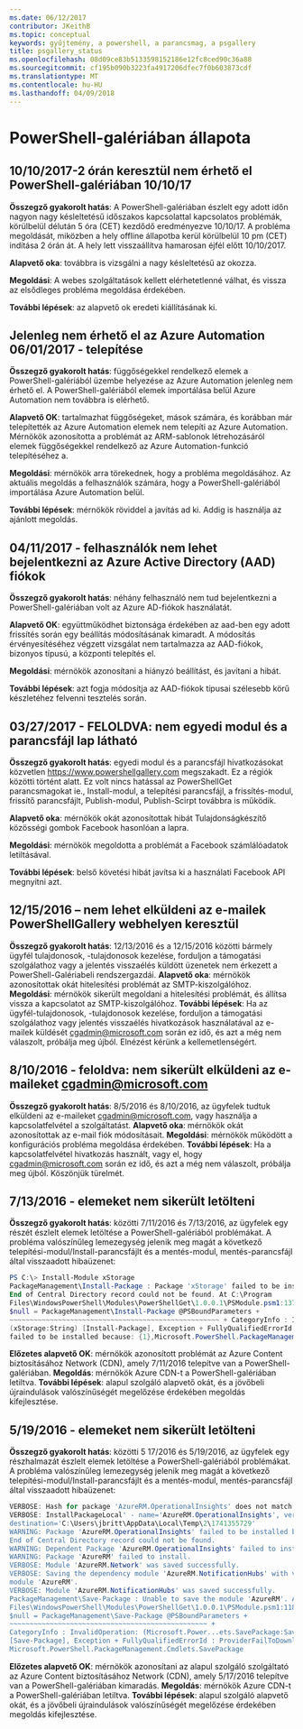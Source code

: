 ```yaml
---
ms.date: 06/12/2017
contributor: JKeithB
ms.topic: conceptual
keywords: gyűjtemény, a powershell, a parancsmag, a psgallery
title: psgallery_status
ms.openlocfilehash: 08d09ce83b5133598152186e12fc8ced90c36a88
ms.sourcegitcommit: cf195b090b3223fa4917206dfec7f0b603873cdf
ms.translationtype: MT
ms.contentlocale: hu-HU
ms.lasthandoff: 04/09/2018
---
```

<a name="powershell-gallery-status"></a>PowerShell-galériában állapota
=========================
## <a name="10102017---powershell-gallery-unavailable-for-2-hours-101017"></a>10/10/2017-2 órán keresztül nem érhető el PowerShell-galériában 10/10/17

__Összegző gyakorolt hatás__: A PowerShell-galériában észlelt egy adott időn nagyon nagy késleltetésű időszakos kapcsolattal kapcsolatos problémák, körülbelül délután 5 óra (CET) kezdődő eredményezve 10/10/17. A probléma megoldását, miközben a hely offline állapotba kerül körülbelül 10 pm (CET) indítása 2 órán át. A hely lett visszaállítva hamarosan éjfél előtt 10/10/2017.

__Alapvető oka__: továbbra is vizsgálni a nagy késleltetésű az okozza.

__Megoldási__: A webes szolgáltatások kellett elérhetetlenné válhat, és vissza az elsődleges probléma megoldása érdekében.

__További lépések__: az alapvető ok eredeti kiállításának ki.

## <a name="06012017---deploy-to-azure-automation-currently-unavailable"></a>Jelenleg nem érhető el az Azure Automation 06/01/2017 - telepítése

__Összegző gyakorolt hatás__: függőségekkel rendelkező elemek a PowerShell-galériából üzembe helyezése az Azure Automation jelenleg nem érhető el.  A PowerShell-galériából elemek importálása belül Azure Automation nem továbbra is elérhető.

__Alapvető OK__: tartalmazhat függőségeket, mások számára, és korábban már telepítették az Azure Automation elemek nem telepíti az Azure Automation. Mérnökök azonosította a problémát az ARM-sablonok létrehozásáról elemek függőségekkel rendelkező az Azure Automation-funkció telepítéséhez a.

__Megoldási__: mérnökök arra törekednek, hogy a probléma megoldásához.  Az aktuális megoldás a felhasználók számára, hogy a PowerShell-galériából importálása Azure Automation belül.

__További lépések__: mérnökök röviddel a javítás ad ki.  Addig is használja az ajánlott megoldás.


## <a name="04112017---users-unable-to-log-in-with-azure-active-directory-aad-accounts"></a>04/11/2017 - felhasználók nem lehet bejelentkezni az Azure Active Directory (AAD) fiókok

__Összegző gyakorolt hatás__: néhány felhasználó nem tud bejelentkezni a PowerShell-galériában volt az Azure AD-fiókok használatát.

__Alapvető OK__: együttműködhet biztonsága érdekében az aad-ben egy adott frissítés során egy beállítás módosításának kimaradt.
A módosítás érvényesítéséhez végzett vizsgálat nem tartalmazza az AAD-fiókok, bizonyos típusú, a központi telepítés el.

__Megoldási__: mérnökök azonosítani a hiányzó beállítást, és javítani a hibát.

__További lépések__: azt fogja módosítja az AAD-fiókok típusai szélesebb körű készletéhez felvenni tesztelés során.

## <a name="03272017---resolved-unable-to-see-individual-module-and-script-pages"></a>03/27/2017 - FELOLDVA: nem egyedi modul és a parancsfájl lap látható

__Összegző gyakorolt hatás__: egyedi modul és a parancsfájl hivatkozásokat közvetlen https://www.powershellgallery.com megszakadt. Ez a régiók közötti történt alatt. Ez volt nincs hatással az PowerShellGet parancsmagokat ie., Install-modul, a telepítési parancsfájl, a frissítés-modul, frissítő parancsfájlt, Publish-modul, Publish-Scirpt továbbra is működik.

__Alapvető oka__: mérnökök okát azonosítottak hibát Tulajdonságkészítő közösségi gombok Facebook hasonlóan a lapra.

__Megoldási__: mérnökök megoldotta a problémát a Facebook számlálóadatok letiltásával.

__További lépések__: belső követési hibát javítsa ki a használati Facebook API megnyitni azt.

## <a name="12152016---unable-to-send-emails-via-powershellgallery-website"></a>12/15/2016 – nem lehet elküldeni az e-mailek PowerShellGallery webhelyen keresztül

__Összegző gyakorolt hatás__: 12/13/2016 és a 12/15/2016 közötti bármely ügyfél tulajdonosok, -tulajdonosok kezelése, forduljon a támogatási szolgálathoz vagy a jelentés visszaélés küldött üzenetek nem érkezett a PowerShell-Galériabeli rendszergazdái.
__Alapvető oka__: mérnökök azonosítottak okát hitelesítési problémát az SMTP-kiszolgálóhoz.
__Megoldási__: mérnökök sikerült megoldani a hitelesítési problémát, és állítsa vissza a kapcsolatot az SMTP-kiszolgálóhoz.
__További lépések__: Ha az ügyfél-tulajdonosok, -tulajdonosok kezelése, forduljon a támogatási szolgálathoz vagy jelentés visszaélés hivatkozások használatával az e-mailek küldését cgadmin@microsoft.com során ez idő, és azt a még nem válaszolt, próbálja meg újból. Elnézést kérünk a kellemetlenségért.



## <a name="8102016---resolved-unable-to-send-emails-to-cgadminmicrosoftcom"></a>8/10/2016 - feloldva: nem sikerült elküldeni az e-maileket cgadmin@microsoft.com

__Összegző gyakorolt hatás__: 8/5/2016 és 8/10/2016, az ügyfelek tudtuk elküldeni az e-maileket cgadmin@microsoft.com, vagy használja a kapcsolatfelvétel a szolgáltatást.
__Alapvető oka__: mérnökök okát azonosítottak az e-mail fiók módosításait.
__Megoldási__: mérnökök működött a konfigurációs probléma megoldása érdekében.
__További lépések__: Ha a kapcsolatfelvétel hivatkozás használt, vagy el, hogy cgadmin@microsoft.com során ez idő, és azt a még nem válaszolt, próbálja meg újból. Köszönjük türelmét.



## <a name="7132016---download-items-failed"></a>7/13/2016 - elemeket nem sikerült letölteni

__Összegző gyakorolt hatás__: közötti 7/11/2016 és 7/13/2016, az ügyfelek egy részét észlelt elemek letöltése a PowerShell-galériából problémákat. A probléma valószínűleg lemezegység jelenik meg magát a következő telepítési-modul/Install-parancsfájlt és a mentés-modul, mentés-parancsfájl által visszaadott hibaüzenet:

```powershell
PS C:\> Install-Module xStorage
PackageManagement\Install-Package : Package 'xStorage' failed to be installed because:
End of Central Directory record could not be found. At C:\Program
Files\WindowsPowerShell\Modules\PowerShellGet\1.0.0.1\PSModule.psm1:1375 char:21 + ...
$null = PackageManagement\Install-Package @PSBoundParameters +
~~~~~~~~~~~~~~~~~~~~~~~~~~~~~~~~~~~~~~~~~~~~~~~~~~~~ + CategoryInfo : InvalidResult:
(xStorage:String) [Install-Package], Exception + FullyQualifiedErrorId : Package '{0}'
failed to be installed because: {1},Microsoft.PowerShell.PackageManagement.Cmdlets.InstallPackage
```

__Előzetes alapvető OK__: mérnökök azonosított problémát az Azure Content biztosításához Network (CDN), amely 7/11/2016 telepítve van a PowerShell-galériában.
__Megoldás__: mérnökök Azure CDN-t a PowerShell-galériában letiltva.
__További lépések__: alapul szolgáló alapvető okát, és a jövőbeli újraindulások valószínűségét megelőzése érdekében megoldás kifejlesztése.


## <a name="5192016---download-items-failed"></a>5/19/2016 - elemeket nem sikerült letölteni
__Összegző gyakorolt hatás__: közötti 5 17/2016 és 5/19/2016, az ügyfelek egy részhalmazát észlelt elemek letöltése a PowerShell-galériából problémákat. A probléma valószínűleg lemezegység jelenik meg magát a következő telepítési-modul/Install-parancsfájlt és a mentés-modul, mentés-parancsfájl által visszaadott hibaüzenet:

```powershell
VERBOSE: Hash for package 'AzureRM.OperationalInsights' does not match hash provided from the server.
VERBOSE: InstallPackageLocal' - name='AzureRM.OperationalInsights', version='1.0.8',
destination='C:\Users\jbritt\AppData\Local\Temp\2\1741355729'
WARNING: Package 'AzureRM.OperationalInsights' failed to be installed because:
End of Central Directory record could not be found.
WARNING: Dependent Package 'AzureRM.OperationalInsights' failed to install.
WARNING: Package 'AzureRM' failed to install.
VERBOSE: Module 'AzureRM.Network' was saved successfully.
VERBOSE: Saving the dependency module 'AzureRM.NotificationHubs' with version '1.0.8' for the
module 'AzureRM'.
VERBOSE: Module 'AzureRM.NotificationHubs' was saved successfully.
PackageManagement\Save-Package : Unable to save the module 'AzureRM'. At C:\Program
Files\WindowsPowerShell\Modules\PowerShellGet\1.0.0.1\PSModule.psm1:1187 char:21 +
$null = PackageManagement\Save-Package @PSBoundParameters +
~~~~~~~~~~~~~~~~~~~~~~~~~~~~~~~~~~~~~~~~~~~~~~~~~ +
CategoryInfo : InvalidOperation: (Microsoft.Power...ets.SavePackage:SavePackage)
[Save-Package], Exception + FullyQualifiedErrorId : ProviderFailToDownloadFile,
Microsoft.PowerShell.PackageManagement.Cmdlets.SavePackage
```

__Előzetes alapvető OK__: mérnökök azonosítani az alapul szolgáló szolgáltató az Azure Content biztosításához Network (CDN), amely 5/17/2016 telepítve van a PowerShell-galériában kimaradás.
__Megoldás__: mérnökök Azure CDN-t a PowerShell-galériában letiltva.
__További lépések__: alapul szolgáló alapvető okát, és a jövőbeli újraindulások valószínűségét megelőzése érdekében megoldás kifejlesztése.